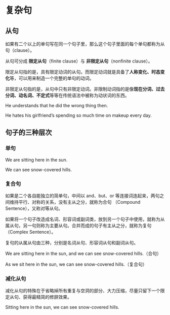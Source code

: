 # 复杂句

## 从句

如果有二个以上的单句写在同一个句子里，那么这个句子里面的每个单句都称为从句（clause）。

从句可分成 **限定从句**（finite clause）与 **非限定从句**（nonfinite clause）。

限定从句指的是，具有限定动词的从句。而限定动词就是具备了**人称变化、时态变化**等，可以用来制造一个完整的单句的动词。

非限定从句指的是，从句中只有非限定动词。非限制动词指的是像**现在分词、过去分词、动名词、不定式**等等在传统语法中被称为动状词的东西。

He understands that he did the wrong thing then.

He hates his girlfriend’s spending so much time on makeup every day.



## 句子的三种层次

### 单句

We are sitting here in the sun.

We can see snow-covered hills.



### 复合句

如果是二个各自能独立的简单句，中间以 and、but、or 等连接词连起来，两句之间维持平行、对称的关系，没有主从之分，就称为合句 （Compound Sentence），又称对等从句。

如果将一个句子改造成名词、形容词或副词类，放到另一个句子中使用，就称为从属从句，另一句则称为主要从句。合并而成的句子有主从之分，就称为复句（Complex Sentence）。

复句的从属从句由三种，分别是名词从句、形容词从句和副词从句。



We are sitting here in the sun, and we can see snow-covered hills.（合句）

As we sit here in the sun, we can see snow-covered hills.（复合句）



### 减化从句

减化从句的特殊在于省略掉所有重复与空洞的部分、大力压缩，尽量只留下一个限定从句、获得最精简的修辞效果。

Sitting here in the sun, we can see snow-covered hills.